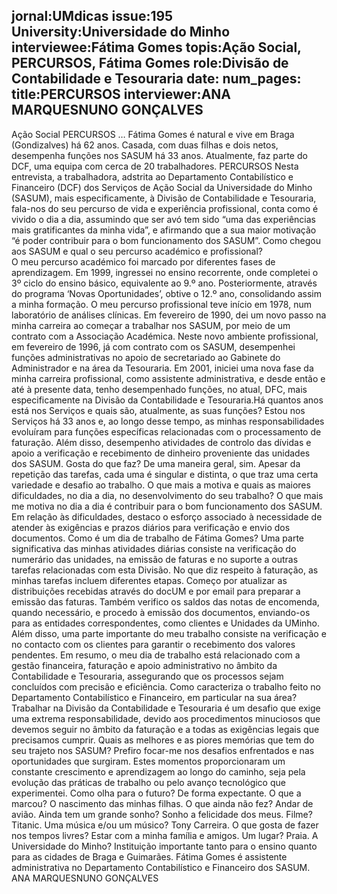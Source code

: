 jornal:UMdicas
issue:195
University:Universidade do Minho
interviewee:Fátima Gomes 
topis:Ação Social, PERCURSOS, Fátima Gomes
role:Divisão de Contabilidade e Tesouraria
date:
num_pages:
title:PERCURSOS
interviewer:ANA MARQUESNUNO GONÇALVES
---
Ação Social
PERCURSOS
                     …
Fátima Gomes é natural e vive em Braga (Gondizalves) há 62 anos. 
Casada, com duas filhas e dois netos, desempenha funções nos SASUM 
há 33 anos. Atualmente, faz parte do DCF, uma equipa com cerca de 
20 trabalhadores.
PERCURSOS
Nesta entrevista, a trabalhadora, adstrita ao 
Departamento Contabilístico e Financeiro 
(DCF) dos Serviços de Ação Social da 
Universidade do Minho (SASUM), mais 
especificamente, à Divisão de Contabilidade 
e Tesouraria, fala-nos do seu percurso de 
vida e experiência profissional, conta como é 
vivido o dia a dia, assumindo que ser avó tem 
sido “uma das experiências mais gratificantes 
da minha vida”, e afirmando que a sua maior 
motivação “é poder contribuir para o bom 
funcionamento dos SASUM”.
Como chegou aos SASUM e qual o seu 
percurso académico e profissional?  
O meu percurso académico foi marcado 
por diferentes fases de aprendizagem. 
Em 1999, ingressei no ensino 
recorrente, onde completei o 3º ciclo do ensino básico, equivalente ao 9.º ano. 
Posteriormente, através do programa 
‘Novas Oportunidades’, obtive o 12.º ano, 
consolidando assim a minha formação.
O meu percurso profissional teve início 
em 1978, num laboratório de análises 
clínicas. Em fevereiro de 1990, dei um 
novo passo na minha carreira ao começar 
a trabalhar nos SASUM, por meio de um 
contrato com a Associação Académica. 
Neste novo ambiente profissional, em 
fevereiro de 1996, já com contrato 
com os SASUM, desempenhei funções 
administrativas no apoio de secretariado 
ao Gabinete do Administrador e na área 
da Tesouraria. Em 2001, iniciei uma 
nova fase da minha carreira profissional, 
como assistente administrativa, e desde 
então e até à presente data, tenho 
desempenhado funções, no atual, DFC, 
mais especificamente na Divisão da 
Contabilidade e Tesouraria.Há quantos anos está nos Serviços e quais 
são, atualmente, as suas funções?
Estou nos Serviços há 33 anos e, ao longo 
desse tempo, as minhas responsabilidades 
evoluíram para funções específicas 
relacionadas com o processamento de 
faturação. Além disso, desempenho 
atividades de controlo das dívidas e apoio 
a verificação e recebimento de dinheiro 
proveniente das unidades dos SASUM.
Gosta do que faz?
De uma maneira geral, sim. Apesar da 
repetição das tarefas, cada uma é singular 
e distinta, o que traz uma certa variedade 
e desafio ao trabalho.
O que mais a motiva e quais as 
maiores dificuldades, no dia a dia, no 
desenvolvimento do seu trabalho?
O que mais me motiva no dia a dia é 
contribuir para o bom funcionamento 
dos SASUM. Em relação às dificuldades, destaco o esforço associado à necessidade 
de atender às exigências e prazos diários 
para verificação e envio dos documentos.
Como é um dia de trabalho de Fátima 
Gomes?
Uma parte significativa das minhas 
atividades diárias consiste na verificação 
do numerário das unidades, na emissão 
de faturas e no suporte a outras tarefas 
relacionadas com esta Divisão. No que 
diz respeito à faturação, as minhas 
tarefas incluem diferentes etapas. 
Começo por atualizar as distribuições 
recebidas através do docUM e por email 
para preparar a emissão das faturas. 
Também verifico os saldos das notas de 
encomenda, quando necessário, e procedo 
à emissão dos documentos, enviando-os 
para as entidades correspondentes, como 
clientes e Unidades da UMinho. Além 
disso, uma parte importante do meu 
trabalho consiste na verificação e no 
contacto com os clientes para garantir 
o recebimento dos valores pendentes. 
Em resumo, o meu dia de trabalho está 
relacionado com a gestão financeira, 
faturação e apoio administrativo no 
âmbito da Contabilidade e Tesouraria, 
assegurando que os processos sejam 
concluídos com precisão e eficiência.
Como caracteriza o trabalho feito 
no Departamento Contabilístico e 
Financeiro, em particular na sua área?
Trabalhar na Divisão da Contabilidade e 
Tesouraria é um desafio que exige uma 
extrema responsabilidade, devido aos 
procedimentos minuciosos que devemos 
seguir no âmbito da faturação e a todas as 
exigências legais que precisamos cumprir.
Quais as melhores e as piores memórias 
que tem do seu trajeto nos SASUM?
Prefiro focar-me nos desafios enfrentados 
e nas oportunidades que surgiram. Estes 
momentos proporcionaram um constante 
crescimento e aprendizagem ao longo do 
caminho, seja pela evolução das práticas 
de trabalho ou pelo avanço tecnológico 
que experimentei.
Como olha para o futuro?
De forma expectante.
O que a marcou?
O nascimento das minhas filhas.
O que ainda não fez?
Andar de avião.
Ainda tem um grande sonho?
Sonho a felicidade dos meus.
Filme?
Titanic.
Uma música e/ou um músico?
Tony Carreira.
O que gosta de fazer nos tempos 
livres?
Estar com a minha família e amigos.
Um lugar?
Praia.
A Universidade do Minho?
Instituição importante tanto para 
o ensino quanto para as cidades de 
Braga e Guimarães.
Fátima Gomes é assistente administrativa no Departamento Contabilístico e Financeiro dos SASUM. ANA MARQUESNUNO GONÇALVES